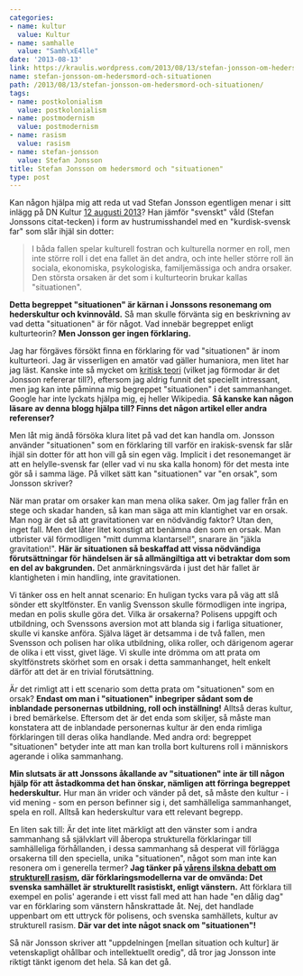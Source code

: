 ```yaml
---
categories:
- name: kultur
  value: Kultur
- name: samhalle
  value: "Samh\xE4lle"
date: '2013-08-13'
link: https://kraulis.wordpress.com/2013/08/13/stefan-jonsson-om-hedersmord-och-situationen/
name: stefan-jonsson-om-hedersmord-och-situationen
path: /2013/08/13/stefan-jonsson-om-hedersmord-och-situationen/
tags:
- name: postkolonialism
  value: postkolonialism
- name: postmodernism
  value: postmodernism
- name: rasism
  value: rasism
- name: stefan-jonsson
  value: Stefan Jonsson
title: Stefan Jonsson om hedersmord och "situationen"
type: post
---
```

Kan någon hjälpa mig att reda ut vad Stefan Jonsson egentligen menar i sitt inlägg på DN Kultur [12 augusti 2013](http://www.dn.se/kultur-noje/kulturdebatt/fadime-fortjanar-skickligare-forsvarare/)? Han jämför "svenskt" våld (Stefan Jonssons citat-tecken) i form av hustrumisshandel med en "kurdisk-svensk far" som slår ihjäl sin dotter:

> I båda fallen spelar kulturell fostran och kulturella normer en roll, men inte större roll i det ena fallet än det andra, och inte heller större roll än sociala, ekonomiska, psykologiska, familjemässiga och andra orsaker. Den största orsaken är det som i kulturteorin brukar kallas "situationen".



**Detta begreppet "situationen" är kärnan i Jonssons resonemang om hederskultur och kvinnovåld.** Så man skulle förvänta sig en beskrivning av vad detta "situationen" är för något. Vad innebär begreppet enligt kulturteorin? **Men Jonsson ger ingen förklaring.**

Jag har förgäves försökt finna en förklaring för vad "situationen" är inom kulturteori. Jag är visserligen en amatör vad gäller humaniora, men litet har jag läst. Kanske inte så mycket om  [kritisk teori](http://en.wikipedia.org/wiki/Critical_theory) (vilket jag förmodar är det Jonsson refererar till?), eftersom jag aldrig funnit det speciellt intressant, men jag kan inte påminna mig begreppet "situationen" i det sammanhanget. Google har inte lyckats hjälpa mig, ej heller Wikipedia. **Så kanske kan någon läsare av denna blogg hjälpa till? Finns det någon artikel eller andra referenser?**

Men låt mig ändå försöka klura litet på vad det kan handla om. Jonsson använder "situationen" som en förklaring till varför en irakisk-svensk far slår ihjäl sin dotter för att hon vill gå sin egen väg. Implicit i det resonemanget är att en helylle-svensk far (eller vad vi nu ska kalla honom) för det mesta inte gör så i samma läge. På vilket sätt kan "situationen" var "en orsak", som Jonsson skriver?

När man pratar om orsaker kan man mena olika saker. Om jag faller från en stege och skadar handen, så kan man säga att min klantighet var en orsak. Man nog är det så att gravitationen var en nödvändig faktor? Utan den, inget fall. Men det låter litet konstigt att benämna den som en orsak. Man utbrister väl förmodligen "mitt dumma klantarsel!", snarare än "jäkla gravitation!". **Här är situationen så beskaffad att vissa nödvändiga förutsättningar för händelsen är så allmängiltiga att vi betraktar dom som en del av bakgrunden.** Det anmärkningsvärda i just det här fallet är klantigheten i min handling, inte gravitationen.

Vi tänker oss en helt annat scenario: En huligan tycks vara på väg att slå sönder ett skyltfönster. En vanlig Svensson skulle förmodligen inte ingripa, medan en polis skulle göra det. Vilka är orsakerna? Polisens uppgift och utbildning, och Svenssons aversion mot att blanda sig i farliga situationer, skulle vi kanske anföra. Själva läget är detsamma i de två fallen, men Svensson och polisen har olika utbildning, olika roller, och därigenom agerar de olika i ett visst, givet läge. Vi skulle inte drömma om att prata om skyltfönstrets skörhet som en orsak i detta sammanhanget, helt enkelt därför att det är en trivial förutsättning.

Är det rimligt att i ett scenario som detta prata om "situationen" som en orsak? **Endast om man i "situationen" inbegriper sådant som de inblandade personernas utbildning, roll och inställning!** Alltså deras kultur, i bred bemärkelse. Eftersom det är det enda som skiljer, så måste man konstatera att de inblandade personernas kultur är den enda rimliga förklaringen till deras olika handlande. Med andra ord: begreppet "situationen" betyder inte att man kan trolla bort kulturens roll i människors agerande i olika sammanhang.

**Min slutsats är att Jonssons åkallande av "situationen" inte är till någon hjälp för att åstadkomma det han önskar, nämligen att förringa begreppet hederskultur.** Hur man än vrider och vänder på det, så måste den kultur - i vid mening - som en person befinner sig i, det samhälleliga sammanhanget, spela en roll. Alltså kan hederskultur vara ett relevant begrepp.

En liten sak till: Är det inte litet märkligt att den vänster som i andra sammanhang så självklart vill åberopa strukturella förklaringar till samhälleliga förhållanden, i dessa sammanhang så desperat vill förlägga orsakerna till den speciella, unika "situationen", något som man inte kan resonera om i generella termer? **Jag tänker på [vårens ilskna debatt om strukturell rasism](/posts/), där förklaringsmodellerna var de omvända: Det svenska samhället är strukturellt rasistiskt, enligt vänstern.** Att förklara till exempel en polis' agerande i ett visst fall med att han hade "en dålig dag" var en förklaring som vänstern hånskrattade åt. Nej, det handlade uppenbart om ett uttryck för polisens, och svenska samhällets, kultur av strukturell rasism. **Där var det inte något snack om "situationen"!**

Så när Jonsson skriver att "uppdelningen [mellan situation och kultur] är vetenskapligt ohållbar och intellektuellt oredig", då tror jag Jonsson inte riktigt tänkt igenom det hela. Så kan det gå.

